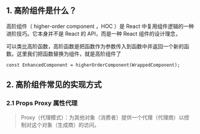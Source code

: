 ## 1. 高阶组件是什么？

高阶组件（ higher-order component ，HOC ）是 React 中复用组件逻辑的一种进阶技巧。它本身并不是 React 的 API，而是一种 React 组件的设计理念，

可以类比高阶函数，高阶函数是把函数作为参数传入到函数中并返回一个新的函数。这里我们把函数替换为组件，就是高阶组件了

`const EnhancedComponent = higherOrderComponent(WrappedComponent);`

## 2. 高阶组件常见的实现方式

### 2.1 Props Proxy 属性代理

> Proxy（代理模式）：为其他对象（消费者）提供一个代理（代理商）以控制对这个对象（生成商）的访问。